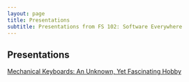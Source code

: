 ```yaml
---
layout: page
title: Presentations
subtitle: Presentations from FS 102: Software Everywhere
---
```


## Presentations
[Mechanical Keyboards: An Unknown, Yet Fascinating Hobby](https://cdn.rawgit.com/burrowss/mech-kb-presentation/a2f50636/mech_kb_presentation.html)
